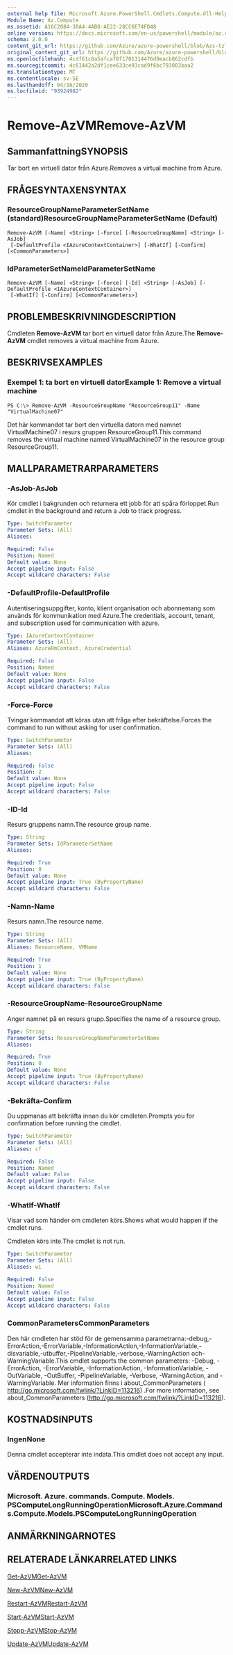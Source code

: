 ```yaml
---
external help file: Microsoft.Azure.PowerShell.Cmdlets.Compute.dll-Help-Help.xml
Module Name: Az.Compute
ms.assetid: A16C2084-30A4-4AB8-AE22-28CC6E74FD48
online version: https://docs.microsoft.com/en-us/powershell/module/az.compute/remove-azvm
schema: 2.0.0
content_git_url: https://github.com/Azure/azure-powershell/blob/Azs-tzl/src/Compute/Compute/help/Remove-AzVM.md
original_content_git_url: https://github.com/Azure/azure-powershell/blob/Azs-tzl/src/Compute/Compute/help/Remove-AzVM.md
ms.openlocfilehash: 4cdf61c8a5afca78f1701314476d9eacb862cdfb
ms.sourcegitcommit: 4c61442a2df1cee633ce93cad9f6bc793803baa2
ms.translationtype: MT
ms.contentlocale: sv-SE
ms.lasthandoff: 04/16/2020
ms.locfileid: "93924982"
---
```

# <span data-ttu-id="4bcfc-101">Remove-AzVM</span><span class="sxs-lookup"><span data-stu-id="4bcfc-101">Remove-AzVM</span></span>

## <span data-ttu-id="4bcfc-102">Sammanfattning</span><span class="sxs-lookup"><span data-stu-id="4bcfc-102">SYNOPSIS</span></span>
<span data-ttu-id="4bcfc-103">Tar bort en virtuell dator från Azure.</span><span class="sxs-lookup"><span data-stu-id="4bcfc-103">Removes a virtual machine from Azure.</span></span>

## <span data-ttu-id="4bcfc-104">FRÅGESYNTAXEN</span><span class="sxs-lookup"><span data-stu-id="4bcfc-104">SYNTAX</span></span>

### <span data-ttu-id="4bcfc-105">ResourceGroupNameParameterSetName (standard)</span><span class="sxs-lookup"><span data-stu-id="4bcfc-105">ResourceGroupNameParameterSetName (Default)</span></span>
```
Remove-AzVM [-Name] <String> [-Force] [-ResourceGroupName] <String> [-AsJob]
 [-DefaultProfile <IAzureContextContainer>] [-WhatIf] [-Confirm] [<CommonParameters>]
```

### <span data-ttu-id="4bcfc-106">IdParameterSetName</span><span class="sxs-lookup"><span data-stu-id="4bcfc-106">IdParameterSetName</span></span>
```
Remove-AzVM [-Name] <String> [-Force] [-Id] <String> [-AsJob] [-DefaultProfile <IAzureContextContainer>]
 [-WhatIf] [-Confirm] [<CommonParameters>]
```

## <span data-ttu-id="4bcfc-107">PROBLEMBESKRIVNING</span><span class="sxs-lookup"><span data-stu-id="4bcfc-107">DESCRIPTION</span></span>
<span data-ttu-id="4bcfc-108">Cmdleten **Remove-AzVM** tar bort en virtuell dator från Azure.</span><span class="sxs-lookup"><span data-stu-id="4bcfc-108">The **Remove-AzVM** cmdlet removes a virtual machine from Azure.</span></span>

## <span data-ttu-id="4bcfc-109">BESKRIVS</span><span class="sxs-lookup"><span data-stu-id="4bcfc-109">EXAMPLES</span></span>

### <span data-ttu-id="4bcfc-110">Exempel 1: ta bort en virtuell dator</span><span class="sxs-lookup"><span data-stu-id="4bcfc-110">Example 1: Remove a virtual machine</span></span>
```
PS C:\> Remove-AzVM -ResourceGroupName "ResourceGroup11" -Name "VirtualMachine07"
```

<span data-ttu-id="4bcfc-111">Det här kommandot tar bort den virtuella datorn med namnet VirtualMachine07 i resurs gruppen ResourceGroup11.</span><span class="sxs-lookup"><span data-stu-id="4bcfc-111">This command removes the virtual machine named VirtualMachine07 in the resource group ResourceGroup11.</span></span>

## <span data-ttu-id="4bcfc-112">MALLPARAMETRAR</span><span class="sxs-lookup"><span data-stu-id="4bcfc-112">PARAMETERS</span></span>

### <span data-ttu-id="4bcfc-113">-AsJob</span><span class="sxs-lookup"><span data-stu-id="4bcfc-113">-AsJob</span></span>
<span data-ttu-id="4bcfc-114">Kör cmdlet i bakgrunden och returnera ett jobb för att spåra förloppet.</span><span class="sxs-lookup"><span data-stu-id="4bcfc-114">Run cmdlet in the background and return a Job to track progress.</span></span>

```yaml
Type: SwitchParameter
Parameter Sets: (All)
Aliases: 

Required: False
Position: Named
Default value: None
Accept pipeline input: False
Accept wildcard characters: False
```

### <span data-ttu-id="4bcfc-115">-DefaultProfile</span><span class="sxs-lookup"><span data-stu-id="4bcfc-115">-DefaultProfile</span></span>
<span data-ttu-id="4bcfc-116">Autentiseringsuppgifter, konto, klient organisation och abonnemang som används för kommunikation med Azure.</span><span class="sxs-lookup"><span data-stu-id="4bcfc-116">The credentials, account, tenant, and subscription used for communication with azure.</span></span>

```yaml
Type: IAzureContextContainer
Parameter Sets: (All)
Aliases: AzureRmContext, AzureCredential

Required: False
Position: Named
Default value: None
Accept pipeline input: False
Accept wildcard characters: False
```

### <span data-ttu-id="4bcfc-117">-Force</span><span class="sxs-lookup"><span data-stu-id="4bcfc-117">-Force</span></span>
<span data-ttu-id="4bcfc-118">Tvingar kommandot att köras utan att fråga efter bekräftelse.</span><span class="sxs-lookup"><span data-stu-id="4bcfc-118">Forces the command to run without asking for user confirmation.</span></span>

```yaml
Type: SwitchParameter
Parameter Sets: (All)
Aliases: 

Required: False
Position: 2
Default value: None
Accept pipeline input: False
Accept wildcard characters: False
```

### <span data-ttu-id="4bcfc-119">-ID</span><span class="sxs-lookup"><span data-stu-id="4bcfc-119">-Id</span></span>
<span data-ttu-id="4bcfc-120">Resurs gruppens namn.</span><span class="sxs-lookup"><span data-stu-id="4bcfc-120">The resource group name.</span></span>

```yaml
Type: String
Parameter Sets: IdParameterSetName
Aliases: 

Required: True
Position: 0
Default value: None
Accept pipeline input: True (ByPropertyName)
Accept wildcard characters: False
```

### <span data-ttu-id="4bcfc-121">-Namn</span><span class="sxs-lookup"><span data-stu-id="4bcfc-121">-Name</span></span>
<span data-ttu-id="4bcfc-122">Resurs namn.</span><span class="sxs-lookup"><span data-stu-id="4bcfc-122">The resource name.</span></span>

```yaml
Type: String
Parameter Sets: (All)
Aliases: ResourceName, VMName

Required: True
Position: 1
Default value: None
Accept pipeline input: True (ByPropertyName)
Accept wildcard characters: False
```

### <span data-ttu-id="4bcfc-123">-ResourceGroupName</span><span class="sxs-lookup"><span data-stu-id="4bcfc-123">-ResourceGroupName</span></span>
<span data-ttu-id="4bcfc-124">Anger namnet på en resurs grupp.</span><span class="sxs-lookup"><span data-stu-id="4bcfc-124">Specifies the name of a resource group.</span></span>

```yaml
Type: String
Parameter Sets: ResourceGroupNameParameterSetName
Aliases: 

Required: True
Position: 0
Default value: None
Accept pipeline input: True (ByPropertyName)
Accept wildcard characters: False
```

### <span data-ttu-id="4bcfc-125">-Bekräfta</span><span class="sxs-lookup"><span data-stu-id="4bcfc-125">-Confirm</span></span>
<span data-ttu-id="4bcfc-126">Du uppmanas att bekräfta innan du kör cmdleten.</span><span class="sxs-lookup"><span data-stu-id="4bcfc-126">Prompts you for confirmation before running the cmdlet.</span></span>

```yaml
Type: SwitchParameter
Parameter Sets: (All)
Aliases: cf

Required: False
Position: Named
Default value: False
Accept pipeline input: False
Accept wildcard characters: False
```

### <span data-ttu-id="4bcfc-127">-WhatIf</span><span class="sxs-lookup"><span data-stu-id="4bcfc-127">-WhatIf</span></span>
<span data-ttu-id="4bcfc-128">Visar vad som händer om cmdleten körs.</span><span class="sxs-lookup"><span data-stu-id="4bcfc-128">Shows what would happen if the cmdlet runs.</span></span>

<span data-ttu-id="4bcfc-129">Cmdleten körs inte.</span><span class="sxs-lookup"><span data-stu-id="4bcfc-129">The cmdlet is not run.</span></span>

```yaml
Type: SwitchParameter
Parameter Sets: (All)
Aliases: wi

Required: False
Position: Named
Default value: False
Accept pipeline input: False
Accept wildcard characters: False
```

### <span data-ttu-id="4bcfc-130">CommonParameters</span><span class="sxs-lookup"><span data-stu-id="4bcfc-130">CommonParameters</span></span>
<span data-ttu-id="4bcfc-131">Den här cmdleten har stöd för de gemensamma parametrarna:-debug,-ErrorAction,-ErrorVariable,-InformationAction,-InformationVariable,-disvariable,-utbuffer,-PipelineVariable,-verbose,-WarningAction och-WarningVariable.</span><span class="sxs-lookup"><span data-stu-id="4bcfc-131">This cmdlet supports the common parameters: -Debug, -ErrorAction, -ErrorVariable, -InformationAction, -InformationVariable, -OutVariable, -OutBuffer, -PipelineVariable, -Verbose, -WarningAction, and -WarningVariable.</span></span> <span data-ttu-id="4bcfc-132">Mer information finns i about_CommonParameters ( http://go.microsoft.com/fwlink/?LinkID=113216) .</span><span class="sxs-lookup"><span data-stu-id="4bcfc-132">For more information, see about_CommonParameters (http://go.microsoft.com/fwlink/?LinkID=113216).</span></span>

## <span data-ttu-id="4bcfc-133">KOSTNADS</span><span class="sxs-lookup"><span data-stu-id="4bcfc-133">INPUTS</span></span>

### <span data-ttu-id="4bcfc-134">Ingen</span><span class="sxs-lookup"><span data-stu-id="4bcfc-134">None</span></span>
<span data-ttu-id="4bcfc-135">Denna cmdlet accepterar inte indata.</span><span class="sxs-lookup"><span data-stu-id="4bcfc-135">This cmdlet does not accept any input.</span></span>

## <span data-ttu-id="4bcfc-136">VÄRDEN</span><span class="sxs-lookup"><span data-stu-id="4bcfc-136">OUTPUTS</span></span>

### <span data-ttu-id="4bcfc-137">Microsoft. Azure. commands. Compute. Models. PSComputeLongRunningOperation</span><span class="sxs-lookup"><span data-stu-id="4bcfc-137">Microsoft.Azure.Commands.Compute.Models.PSComputeLongRunningOperation</span></span>

## <span data-ttu-id="4bcfc-138">ANMÄRKNINGAR</span><span class="sxs-lookup"><span data-stu-id="4bcfc-138">NOTES</span></span>

## <span data-ttu-id="4bcfc-139">RELATERADE LÄNKAR</span><span class="sxs-lookup"><span data-stu-id="4bcfc-139">RELATED LINKS</span></span>

[<span data-ttu-id="4bcfc-140">Get-AzVM</span><span class="sxs-lookup"><span data-stu-id="4bcfc-140">Get-AzVM</span></span>](./Get-AzVM.md)

[<span data-ttu-id="4bcfc-141">New-AzVM</span><span class="sxs-lookup"><span data-stu-id="4bcfc-141">New-AzVM</span></span>](./New-AzVM.md)

[<span data-ttu-id="4bcfc-142">Restart-AzVM</span><span class="sxs-lookup"><span data-stu-id="4bcfc-142">Restart-AzVM</span></span>](./Restart-AzVM.md)

[<span data-ttu-id="4bcfc-143">Start-AzVM</span><span class="sxs-lookup"><span data-stu-id="4bcfc-143">Start-AzVM</span></span>](./Start-AzVM.md)

[<span data-ttu-id="4bcfc-144">Stopp-AzVM</span><span class="sxs-lookup"><span data-stu-id="4bcfc-144">Stop-AzVM</span></span>](./Stop-AzVM.md)

[<span data-ttu-id="4bcfc-145">Update-AzVM</span><span class="sxs-lookup"><span data-stu-id="4bcfc-145">Update-AzVM</span></span>](./Update-AzVM.md)


